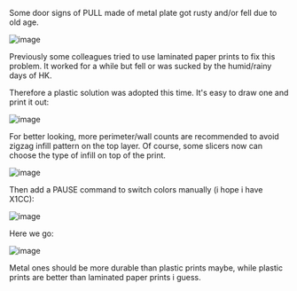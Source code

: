 

Some door signs of PULL made of metal plate got rusty and/or fell due to old age. 

![image](https://github.com/treesess/STEAMRELAY/assets/20311124/a43ba042-fb23-4151-9d6c-1f85a0e892b9)

Previously some colleagues tried to use laminated paper prints to fix this problem. It worked for a while but fell or was sucked by the humid/rainy days of HK. 

Therefore a plastic solution was adopted this time. It's easy to draw one and print it out:

![image](https://github.com/treesess/STEAMRELAY/assets/20311124/a46ab2f8-86bf-416c-ae66-b6f3b15f17b6)


For better looking, more perimeter/wall counts are recommended to avoid zigzag infill pattern on the top layer. Of course, some slicers now can choose the type of infill on top of the print.

![image](https://github.com/treesess/STEAMRELAY/assets/20311124/00eb8ce8-42e8-4ec2-9ab8-91a5f12b116b)



Then add a PAUSE command to switch colors manually (i hope i have X1CC): 

![image](https://github.com/treesess/STEAMRELAY/assets/20311124/7b7ecdf8-d97d-4c6d-96ad-beb6caa74a5c)

Here we go: 

![image](https://github.com/treesess/STEAMRELAY/assets/20311124/a4798603-0fe7-456c-a042-cfeb6092e77e)

Metal ones should be more durable than plastic prints maybe, while plastic prints are better than laminated paper prints i guess.
